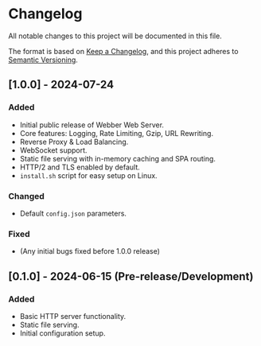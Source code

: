 # Changelog

All notable changes to this project will be documented in this file.

The format is based on [Keep a Changelog](https://keepachangelog.com/en/1.0.0/),
and this project adheres to [Semantic Versioning](https://semver.org/spec/v2.0.0.html).

## [1.0.0] - 2024-07-24

### Added
- Initial public release of Webber Web Server.
- Core features: Logging, Rate Limiting, Gzip, URL Rewriting.
- Reverse Proxy & Load Balancing.
- WebSocket support.
- Static file serving with in-memory caching and SPA routing.
- HTTP/2 and TLS enabled by default.
- `install.sh` script for easy setup on Linux.

### Changed
- Default `config.json` parameters.

### Fixed
- (Any initial bugs fixed before 1.0.0 release)

## [0.1.0] - 2024-06-15 (Pre-release/Development)

### Added
- Basic HTTP server functionality.
- Static file serving.
- Initial configuration setup.
